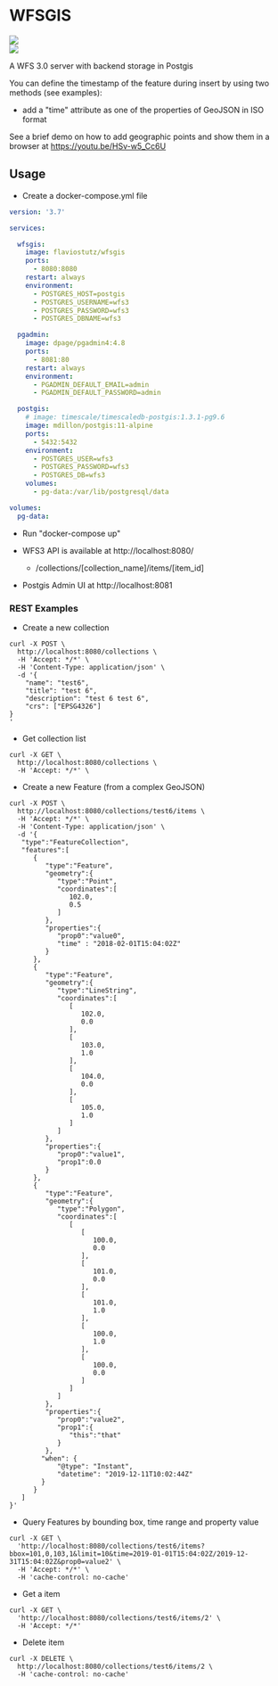# WFSGIS

<img src="https://img.shields.io/docker/automated/flaviostutz/wfsgis"/><br/>
[<img src="https://goreportcard.com/badge/github.com/flaviostutz/wfsgis"/>](https://goreportcard.com/report/github.com/flaviostutz/wfsgis)

A WFS 3.0 server with backend storage in Postgis

You can define the timestamp of the feature during insert by using two methods (see examples):
  * add a "time" attribute as one of the properties of GeoJSON in ISO format

See a brief demo on how to add geographic points and show them in a browser at https://youtu.be/HSv-w5_Cc6U

## Usage

* Create a docker-compose.yml file

```yml
version: '3.7'

services:

  wfsgis:
    image: flaviostutz/wfsgis
    ports: 
      - 8080:8080
    restart: always
    environment:
      - POSTGRES_HOST=postgis
      - POSTGRES_USERNAME=wfs3
      - POSTGRES_PASSWORD=wfs3
      - POSTGRES_DBNAME=wfs3

  pgadmin:
    image: dpage/pgadmin4:4.8
    ports:
      - 8081:80
    restart: always
    environment:
      - PGADMIN_DEFAULT_EMAIL=admin
      - PGADMIN_DEFAULT_PASSWORD=admin

  postgis:
    # image: timescale/timescaledb-postgis:1.3.1-pg9.6
    image: mdillon/postgis:11-alpine
    ports:
      - 5432:5432
    environment:
      - POSTGRES_USER=wfs3
      - POSTGRES_PASSWORD=wfs3
      - POSTGRES_DB=wfs3
    volumes:
      - pg-data:/var/lib/postgresql/data

volumes:
  pg-data:

```

* Run "docker-compose up"

* WFS3 API is available at http://localhost:8080/
  * /collections/[collection_name]/items/[item_id]

* Postgis Admin UI at http://localhost:8081


### REST Examples

* Create a new collection

```
curl -X POST \
  http://localhost:8080/collections \
  -H 'Accept: */*' \
  -H 'Content-Type: application/json' \
  -d '{
	"name": "test6",
	"title": "test 6",
	"description": "test 6 test 6",
	"crs": ["EPSG4326"]
}
'
```

* Get collection list

```
curl -X GET \
  http://localhost:8080/collections \
  -H 'Accept: */*' \
```

* Create a new Feature (from a complex GeoJSON)

```
curl -X POST \
  http://localhost:8080/collections/test6/items \
  -H 'Accept: */*' \
  -H 'Content-Type: application/json' \
  -d '{
   "type":"FeatureCollection",
   "features":[
      {
         "type":"Feature",
         "geometry":{
            "type":"Point",
            "coordinates":[
               102.0,
               0.5
            ]
         },
         "properties":{
            "prop0":"value0",
            "time" : "2018-02-01T15:04:02Z"
         }
      },
      {
         "type":"Feature",
         "geometry":{
            "type":"LineString",
            "coordinates":[
               [
                  102.0,
                  0.0
               ],
               [
                  103.0,
                  1.0
               ],
               [
                  104.0,
                  0.0
               ],
               [
                  105.0,
                  1.0
               ]
            ]
         },
         "properties":{
            "prop0":"value1",
            "prop1":0.0
         }
      },
      {
         "type":"Feature",
         "geometry":{
            "type":"Polygon",
            "coordinates":[
               [
                  [
                     100.0,
                     0.0
                  ],
                  [
                     101.0,
                     0.0
                  ],
                  [
                     101.0,
                     1.0
                  ],
                  [
                     100.0,
                     1.0
                  ],
                  [
                     100.0,
                     0.0
                  ]
               ]
            ]
         },
         "properties":{
            "prop0":"value2",
            "prop1":{
               "this":"that"
            }
         },
        "when": {
            "@type": "Instant",
            "datetime": "2019-12-11T10:02:44Z"
        }
      }
   ]
}'
```

* Query Features by bounding box, time range and property value

```
curl -X GET \
  'http://localhost:8080/collections/test6/items?bbox=101,0,103,1&limit=10&time=2019-01-01T15:04:02Z/2019-12-31T15:04:02Z&prop0=value2' \
  -H 'Accept: */*' \
  -H 'cache-control: no-cache'
```

* Get a item

```
curl -X GET \
  'http://localhost:8080/collections/test6/items/2' \
  -H 'Accept: */*'
```

* Delete item

```
curl -X DELETE \
  http://localhost:8080/collections/test6/items/2 \
  -H 'cache-control: no-cache'
```

